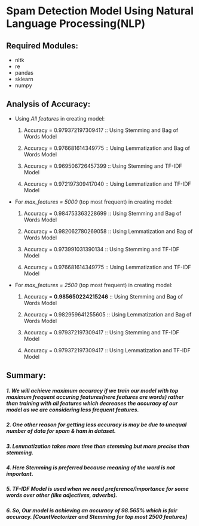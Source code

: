 # Spam Detection Model Using Natural Language Processing(NLP)

## Required Modules:

* nltk
* re
* pandas
* sklearn
* numpy

## Analysis of Accuracy:

* Using _All features_ in creating model:

  1. Accuracy = 0.979372197309417 :: Using Stemming and Bag of Words Model
  2. Accuracy = 0.976681614349775 :: Using Lemmatization and Bag of Words Model

  3. Accuracy = 0.969506726457399 :: Using Stemming and TF-IDF Model
  4. Accuracy = 0.972197309417040 :: Using Lemmatization and TF-IDF Model

* For _max_features = 5000_ (top most frequent) in creating model:

  1. Accuracy = 0.984753363228699 :: Using Stemming and Bag of Words Model
  2. Accuracy = 0.982062780269058 :: Using Lemmatization and Bag of Words Model

  3. Accuracy = 0.973991031390134 :: Using Stemming and TF-IDF Model
  4. Accuracy = 0.976681614349775 :: Using Lemmatization and TF-IDF Model

* For _max_features = 2500_ (top most frequent) in creating model:

  1. Accuracy = __0.985650224215246__ :: Using Stemming and Bag of Words Model 
  2. Accuracy = 0.982959641255605 :: Using Lemmatization and Bag of Words Model 

  3. Accuracy = 0.979372197309417 :: Using Stemming and TF-IDF Model
  4. Accuracy = 0.979372197309417 :: Using Lemmatization and TF-IDF Model


## Summary:

##### 1. We will achieve maximum accuracy if we train our model with top maximum frequent accuring features(here features are words) rather than training with all features which decreases the accuracy of our model as we are considering less frequent features.

##### 2. One other reason for getting less accuracy is may be due to unequal number of data for spam & ham in dataset.

##### 3. Lemmatization takes more time than stemming but more precise than stemming.

##### 4. Here Stemming is preferred because meaning of the word is not important.

##### 5. TF-IDF Model is used when we need preference/importance for some words over other (like adjectives, adverbs).

##### 6. So, Our model is achieving an accuracy of 98.565% which is fair accuracy. [CountVectorizer and Stemming for top most 2500 features]
